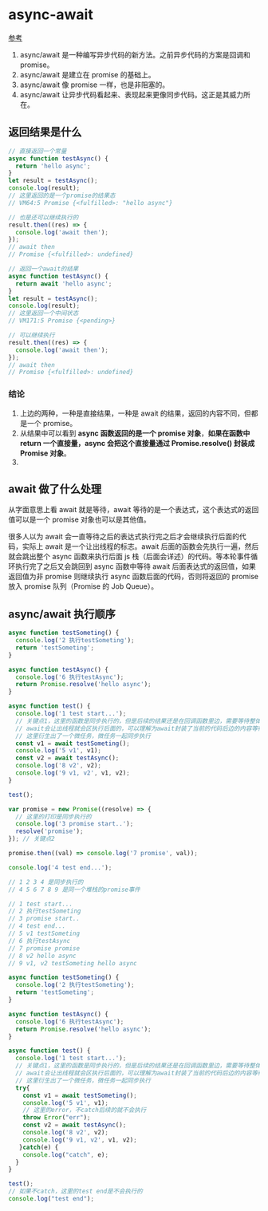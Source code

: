 # async-await

[参考](https://www.cnblogs.com/lpggo/p/8127604.html)

1. async/await 是一种编写异步代码的新方法。之前异步代码的方案是回调和 promise。
2. async/await 是建立在 promise 的基础上。
3. async/await 像 promise 一样，也是非阻塞的。
4. async/await 让异步代码看起来、表现起来更像同步代码。这正是其威力所在。

## 返回结果是什么

```js
// 直接返回一个常量
async function testAsync() {
  return 'hello async';
}
let result = testAsync();
console.log(result);
// 这里返回的是一个promise的结果态
// VM64:5 Promise {<fulfilled>: "hello async"}

// 也是还可以继续执行的
result.then((res) => {
  console.log('await then');
});
// await then
// Promise {<fulfilled>: undefined}
```

```js
// 返回一个await的结果
async function testAsync() {
  return await 'hello async';
}
let result = testAsync();
console.log(result);
// 这里返回一个中间状态
// VM171:5 Promise {<pending>}

// 可以继续执行
result.then((res) => {
  console.log('await then');
});
// await then
// Promise {<fulfilled>: undefined}
```

### 结论

1. 上边的两种，一种是直接结果，一种是 await 的结果，返回的内容不同，但都是一个 promise。
2. 从结果中可以看到 **async 函数返回的是一个 promise 对象**，**如果在函数中 return 一个直接量，async 会把这个直接量通过 Promise.resolve() 封装成 Promise 对象**。
3.

## await 做了什么处理

从字面意思上看 await 就是等待，await 等待的是一个表达式，这个表达式的返回值可以是一个 promise 对象也可以是其他值。

很多人以为 await 会一直等待之后的表达式执行完之后才会继续执行后面的代码，实际上 await 是一个让出线程的标志。await 后面的函数会先执行一遍，然后就会跳出整个 async 函数来执行后面 js 栈（后面会详述）的代码。等本轮事件循环执行完了之后又会跳回到 async 函数中等待 await
后面表达式的返回值，如果返回值为非 promise 则继续执行 async 函数后面的代码，否则将返回的 promise 放入 promise 队列（Promise 的 Job Queue）。

## async/await 执行顺序

```js
async function testSometing() {
  console.log('2 执行testSometing');
  return 'testSometing';
}

async function testAsync() {
  console.log('6 执行testAsync');
  return Promise.resolve('hello async');
}

async function test() {
  console.log('1 test start...');
  // 关键点1，这里的函数是同步执行的，但是后续的结果还是在回调函数里边，需要等待整体的同步函数执行完成才可以执行的，这里很关键
  // await会让出线程就会区执行后面的，可以理解为await封装了当前的代码后边的内容等待执行
  // 这里衍生出了一个微任务，微任务一起同步执行
  const v1 = await testSometing();
  console.log('5 v1', v1);
  const v2 = await testAsync();
  console.log('8 v2', v2);
  console.log('9 v1, v2', v1, v2);
}

test();

var promise = new Promise((resolve) => {
  // 这里的打印是同步执行的
  console.log('3 promise start..');
  resolve('promise');
}); // 关键点2

promise.then((val) => console.log('7 promise', val));

console.log('4 test end...');

// 1 2 3 4 是同步执行的
// 4 5 6 7 8 9 是同一个堆栈的promise事件

// 1 test start...
// 2 执行testSometing
// 3 promise start..
// 4 test end...
// 5 v1 testSometing
// 6 执行testAsync
// 7 promise promise
// 8 v2 hello async
// 9 v1, v2 testSometing hello async
```

```js
async function testSometing() {
  console.log('2 执行testSometing');
  return 'testSometing';
}

async function testAsync() {
  console.log('6 执行testAsync');
  return Promise.resolve('hello async');
}

async function test() {
  console.log('1 test start...');
  // 关键点1，这里的函数是同步执行的，但是后续的结果还是在回调函数里边，需要等待整体的同步函数执行完成才可以执行的，这里很关键
  // await会让出线程就会区执行后面的，可以理解为await封装了当前的代码后边的内容等待执行
  // 这里衍生出了一个微任务，微任务一起同步执行
  try{
    const v1 = await testSometing();
    console.log('5 v1', v1);
    // 这里的error，不catch后续的就不会执行
    throw Error("err");
    const v2 = await testAsync();
    console.log('8 v2', v2);
    console.log('9 v1, v2', v1, v2);
   }catch(e) {
    console.log("catch", e);
  }
}

test();
// 如果不catch，这里的test end是不会执行的
console.log("test end");
```
